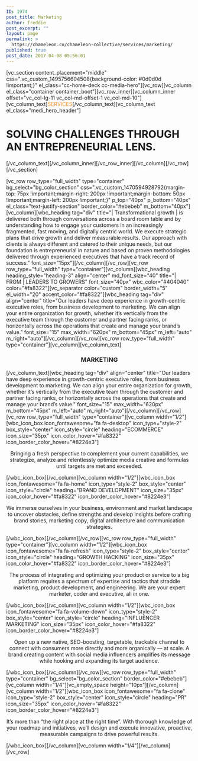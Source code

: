 ```yaml
---
ID: 1974
post_title: Marketing
author: freddie
post_excerpt: ""
layout: page
permalink: >
  https://chameleon.co/chameleon-collective/services/marketing/
published: true
post_date: 2017-04-08 05:56:01
---
```

[vc_section content_placement="middle" css=".vc_custom_1495756604508{background-color: #0d0d0d !important;}" el_class="cc-home-deck cc-media-hero"][vc_row][vc_column el_class="container container_boot"][vc_row_inner][vc_column_inner offset="vc_col-lg-11 vc_col-md-offset-1 vc_col-md-10"][vc_column_text]<span style="color: #f78d1e;">SERVICES</span>[/vc_column_text][vc_column_text el_class="medi_hero_header"]
<h1><strong>SOLVING CHALLENGES THROUGH AN ENTREPRENEURIAL LENS.</strong></h1>
[/vc_column_text][/vc_column_inner][/vc_row_inner][/vc_column][/vc_row][/vc_section]

[vc_row row_type="full_width" type="container" bg_select="bg_color_section" css=".vc_custom_1470594928792{margin-top: 75px !important;margin-right: 200px !important;margin-bottom: 50px !important;margin-left: 200px !important;}" p_top="40px" p_bottom="40px" el_class="text-justify-section" border_color="#ebebeb" m_bottom="40px"][vc_column][wbc_heading tag="div" title="| Transformational growth | is delivered both through conversations across a board room table and by understanding how to engage your customers in an increasingly fragmented, fast moving, and digitally centric world. We execute strategic plans that drive growth and deliver measurable results. Our approach with clients is always different and catered to their unique needs, but our foundation is entrepreneurial in nature and based on proven methodologies delivered through experienced executives that have a track record of success." font_size="15px"][/vc_column][/vc_row][vc_row row_type="full_width" type="container"][vc_column][wbc_heading heading_style="heading-3" align="center" md_font_size="40" title="| FROM | LEADERS TO GROWERS" font_size="40px" wbc_color="#404040" color="#fa8322"][vc_separator color="custom" border_width="5" el_width="20" accent_color="#fa8322"][wbc_heading tag="div" align="center" title="Our leaders have deep experience in growth-centric executive roles, from business development to marketing. We can align your entire organization for growth, whether it’s vertically from the executive team through the customer and partner facing ranks, or horizontally across the operations that create and manage your brand’s value." font_size="15" max_width="620px" m_bottom="45px" m_left="auto" m_right="auto"][/vc_column][/vc_row][vc_row row_type="full_width" type="container"][vc_column][vc_column_text]
<h3 style="text-align: center;"><strong>MARKETING</strong></h3>
[/vc_column_text][wbc_heading tag="div" align="center" title="Our leaders have deep experience in growth-centric executive roles, from business development to marketing. We can align your entire organization for growth, whether it’s vertically from the executive team through the customer and partner facing ranks, or horizontally across the operations that create and manage your brand’s value." font_size="15" max_width="620px" m_bottom="45px" m_left="auto" m_right="auto"][/vc_column][/vc_row][vc_row row_type="full_width" type="container"][vc_column width="1/2"][wbc_icon_box icon_fontawesome="fa fa-desktop" icon_type="style-2" box_style="center" icon_style="circle" heading="ECOMMERCE" icon_size="35px" icon_color_hover="#fa8322" icon_border_color_hover="#8224e3"]
<p style="text-align: center;">Bringing a fresh perspective to complement your current capabilities, we strategize, analyze and relentlessly optimize media creative and formulas until targets are met and exceeded.</p>
[/wbc_icon_box][/vc_column][vc_column width="1/2"][wbc_icon_box icon_fontawesome="fa fa-home" icon_type="style-2" box_style="center" icon_style="circle" heading="BRAND DEVELOPMENT" icon_size="35px" icon_color_hover="#fa8322" icon_border_color_hover="#8224e3"]
<p style="text-align: center;">We immerse ourselves in your business, environment and market landscape to uncover obstacles, define strengths and develop insights before crafting brand stories, marketing copy, digital architecture and communication strategies.</p>
[/wbc_icon_box][/vc_column][/vc_row][vc_row row_type="full_width" type="container"][vc_column width="1/2"][wbc_icon_box icon_fontawesome="fa fa-refresh" icon_type="style-2" box_style="center" icon_style="circle" heading="GROWTH HACKING" icon_size="35px" icon_color_hover="#fa8322" icon_border_color_hover="#8224e3"]
<p style="text-align: center;">The process of integrating and optimizing your product or service to a big platform requires a spectrum of expertise and tactics that straddle marketing, product development, and engineering. We are your expert marketer, coder and executive, all in one.</p>
[/wbc_icon_box][/vc_column][vc_column width="1/2"][wbc_icon_box icon_fontawesome="fa fa-volume-down" icon_type="style-2" box_style="center" icon_style="circle" heading="INFLUENCER MARKETING" icon_size="35px" icon_color_hover="#fa8322" icon_border_color_hover="#8224e3"]
<p style="text-align: center;">Open up a new native, SEO-boosting, targetable, trackable channel to connect with consumers more directly and more organically — at scale. A brand creating content with social media influencers amplifies its message while hooking and expanding its target audience.</p>
[/wbc_icon_box][/vc_column][/vc_row][vc_row row_type="full_width" type="container" bg_select="bg_color_section" border_color="#ebebeb"][vc_column width="1/4"][vc_empty_space height="10px"][/vc_column][vc_column width="1/2"][wbc_icon_box icon_fontawesome="fa fa-clone" icon_type="style-2" box_style="center" icon_style="circle" heading="PR" icon_size="35px" icon_color_hover="#fa8322" icon_border_color_hover="#8224e3"]
<p style="text-align: center;">It’s more than “the right place at the right time”. With thorough knowledge of your roadmap and initiatives, we’ll design and execute innovative, proactive, measurable campaigns to drive powerful results.</p>
[/wbc_icon_box][/vc_column][vc_column width="1/4"][/vc_column][/vc_row]